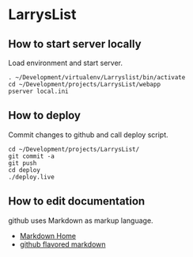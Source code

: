 LarrysList
==========


How to start server locally
---------------------------

Load environment and start server.

	. ~/Development/virtualenv/Larryslist/bin/activate
	cd ~/Development/projects/LarrysList/webapp
	pserver local.ini


How to deploy
-------------

Commit changes to github and call deploy script.

	cd ~/Development/projects/LarrysList/
	git commit -a
	git push
	cd deploy
	./deploy.live


How to edit documentation
-------------------------

github uses Markdown as markup language.

* [Markdown Home](http://daringfireball.net/projects/markdown/syntax)
* [github flavored markdown](https://help.github.com/articles/github-flavored-markdown)
